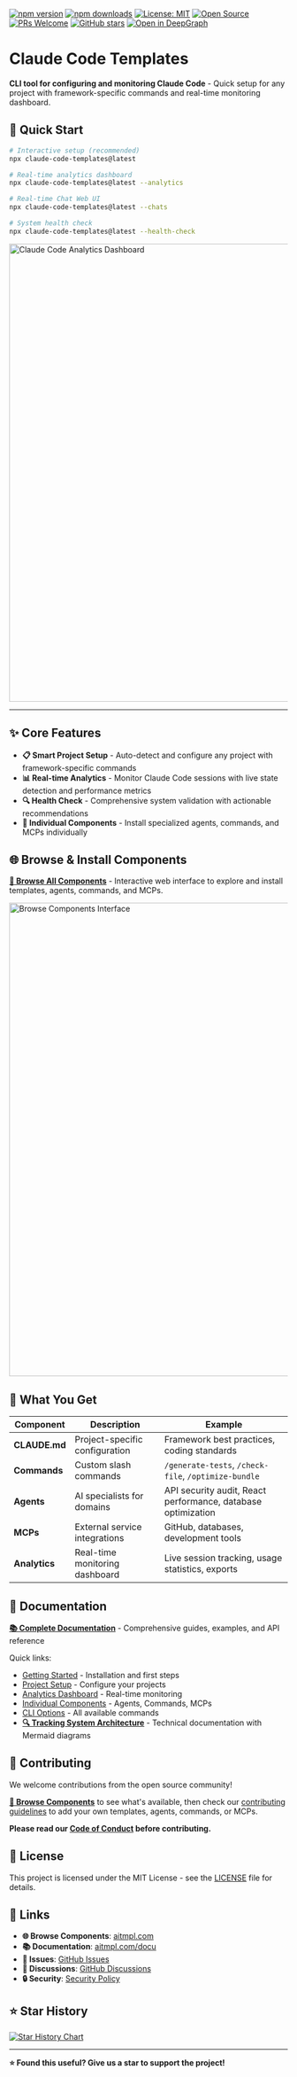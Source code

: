 [![npm version](https://img.shields.io/npm/v/claude-code-templates.svg)](https://www.npmjs.com/package/claude-code-templates)
[![npm downloads](https://img.shields.io/npm/dt/claude-code-templates.svg)](https://www.npmjs.com/package/claude-code-templates)
[![License: MIT](https://img.shields.io/badge/License-MIT-yellow.svg)](https://opensource.org/licenses/MIT)
[![Open Source](https://badges.frapsoft.com/os/v1/open-source.svg?v=103)](https://opensource.org/)
[![PRs Welcome](https://img.shields.io/badge/PRs-welcome-brightgreen.svg)](CONTRIBUTING.md)
[![GitHub stars](https://img.shields.io/github/stars/davila7/claude-code-templates.svg?style=social&label=Star)](https://github.com/davila7/claude-code-templates)
[![Open in DeepGraph](https://img.shields.io/badge/%E2%9C%A8%20Open%20in-DeepGraph-a465f7?style=flat)](https://www.deepgraph.co/davila7/claude-code-templates)

# Claude Code Templates

**CLI tool for configuring and monitoring Claude Code** - Quick setup for any project with framework-specific commands and real-time monitoring dashboard.

## 🚀 Quick Start

```bash
# Interactive setup (recommended)
npx claude-code-templates@latest

# Real-time analytics dashboard  
npx claude-code-templates@latest --analytics

# Real-time Chat Web UI
npx claude-code-templates@latest --chats

# System health check
npx claude-code-templates@latest --health-check
```

<img width="1279" height="827" alt="Claude Code Analytics Dashboard" src="https://github.com/user-attachments/assets/02cbe18b-21ed-4b8f-83e9-da86b4fcd95b" />

---

## ✨ Core Features

- **📋 Smart Project Setup** - Auto-detect and configure any project with framework-specific commands
- **📊 Real-time Analytics** - Monitor Claude Code sessions with live state detection and performance metrics  
- **🔍 Health Check** - Comprehensive system validation with actionable recommendations
- **🧩 Individual Components** - Install specialized agents, commands, and MCPs individually

## 🌐 Browse & Install Components

**[🎯 Browse All Components](https://aitmpl.com)** - Interactive web interface to explore and install templates, agents, commands, and MCPs.

<img width="1155" height="855" alt="Browse Components Interface" src="https://github.com/user-attachments/assets/72b89472-890f-40a1-b89f-28441e6a8ce4" />

## 🎯 What You Get

| Component | Description | Example |
|-----------|-------------|---------|
| **CLAUDE.md** | Project-specific configuration | Framework best practices, coding standards |
| **Commands** | Custom slash commands | `/generate-tests`, `/check-file`, `/optimize-bundle` |
| **Agents** | AI specialists for domains | API security audit, React performance, database optimization |
| **MCPs** | External service integrations | GitHub, databases, development tools |
| **Analytics** | Real-time monitoring dashboard | Live session tracking, usage statistics, exports |

## 📖 Documentation

**[📚 Complete Documentation](https://aitmpl.com/docu/)** - Comprehensive guides, examples, and API reference

Quick links:
- [Getting Started](https://aitmpl.com/docu/docs/intro) - Installation and first steps
- [Project Setup](https://aitmpl.com/docu/docs/project-setup/interactive-setup) - Configure your projects
- [Analytics Dashboard](https://aitmpl.com/docu/docs/analytics/overview) - Real-time monitoring
- [Individual Components](https://aitmpl.com/docu/docs/components/overview) - Agents, Commands, MCPs
- [CLI Options](https://aitmpl.com/docu/docs/cli-options) - All available commands
- **[🔍 Tracking System Architecture](TRACKING_SYSTEM.md)** - Technical documentation with Mermaid diagrams

## 🤝 Contributing

We welcome contributions from the open source community! 

**[🎯 Browse Components](https://aitmpl.com)** to see what's available, then check our [contributing guidelines](CONTRIBUTING.md) to add your own templates, agents, commands, or MCPs.

**Please read our [Code of Conduct](CODE_OF_CONDUCT.md) before contributing.**

## 📄 License

This project is licensed under the MIT License - see the [LICENSE](LICENSE) file for details.

## 🔗 Links

- **🌐 Browse Components**: [aitmpl.com](https://aitmpl.com)
- **📚 Documentation**: [aitmpl.com/docu](https://aitmpl.com/docu)
- **🐛 Issues**: [GitHub Issues](https://github.com/davila7/claude-code-templates/issues)
- **💬 Discussions**: [GitHub Discussions](https://github.com/davila7/claude-code-templates/discussions)
- **🔒 Security**: [Security Policy](SECURITY.md)

## ⭐ Star History

<a href="https://star-history.com/#davila7/claude-code-templates&Date">
  <picture>
    <source media="(prefers-color-scheme: dark)" srcset="https://api.star-history.com/svg?repos=davila7/claude-code-templates&type=Date&theme=dark" />
    <source media="(prefers-color-scheme: light)" srcset="https://api.star-history.com/svg?repos=davila7/claude-code-templates&type=Date" />
    <img alt="Star History Chart" src="https://api.star-history.com/svg?repos=davila7/claude-code-templates&type=Date" />
  </picture>
</a>

---

**⭐ Found this useful? Give us a star to support the project!**